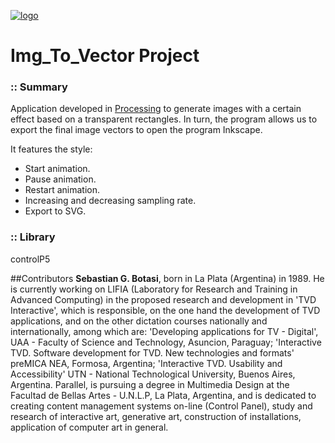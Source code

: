 [![logo](http://www.bionimio.com.ar/img/logo.jpg)](http://www.bionimio.com.ar)  
 
# Img_To_Vector Project

### :: Summary

Application developed in [Processing](http://www.processing.org/) to generate images with a certain effect based on a transparent rectangles. In turn, the program allows us to export the final image vectors to open the program Inkscape.

It features the style:

- Start animation.
- Pause animation.
- Restart animation.
- Increasing and decreasing sampling rate.
- Export to SVG. 


### :: Library
controlP5

##Contributors 
**Sebastian G. Botasi**, born in La Plata (Argentina) in 1989.
He is currently working on LIFIA (Laboratory for Research and Training in Advanced Computing) in the proposed research and development in 'TVD Interactive', which is responsible, on the one hand the development of TVD applications, and on the other dictation courses nationally and internationally, among which are: 'Developing applications for TV - Digital', UAA - Faculty of Science and Technology, Asuncion, Paraguay; 'Interactive TVD. Software development for TVD. New technologies and formats' preMICA NEA, Formosa, Argentina; 'Interactive TVD. Usability and Accessibility' UTN - National Technological University, Buenos Aires, Argentina. Parallel, is pursuing a degree in Multimedia Design at the Facultad de Bellas Artes - U.N.L.P, La Plata, Argentina, and is dedicated to creating content management systems on-line (Control Panel), study and research of interactive art, generative art, construction of installations, application of computer art in general. 
